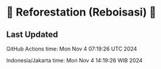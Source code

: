 
# 🌳 Reforestation (Reboisasi) 🌲

## Last Updated

GitHub Actions time: Mon Nov  4 07:19:26 UTC 2024

Indonesia/Jakarta time: Mon Nov  4 14:19:26 WIB 2024
